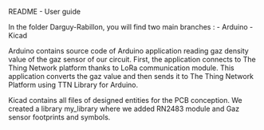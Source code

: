 README - User guide

In the folder Darguy-Rabillon, you will find two main branches : 
	- Arduino
	- Kicad

Arduino contains source code of Arduino application reading gaz density value of the gaz sensor of our circuit.
First, the application connects to The Thing Network platform thanks to LoRa communication module. 
This application converts the gaz value and then sends it to The Thing Network Platform using TTN Library for Arduino.

Kicad contains all files of designed entities for the PCB conception. We created a library my_library where we added RN2483 module and Gaz sensor footprints and symbols.
